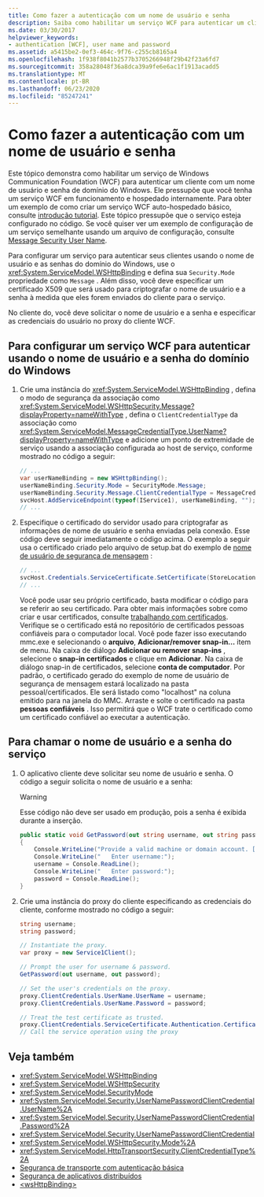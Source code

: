 ```yaml
---
title: Como fazer a autenticação com um nome de usuário e senha
description: Saiba como habilitar um serviço WCF para autenticar um cliente usando um nome de usuário e uma senha de domínio do Windows, com o código de exemplo.
ms.date: 03/30/2017
helpviewer_keywords:
- authentication [WCF], user name and password
ms.assetid: a5415be2-0ef3-464c-9f76-c255cb8165a4
ms.openlocfilehash: 1f938f8041b2577b3705266948f29b42f23a6fd7
ms.sourcegitcommit: 358a28048f36a8dca39a9fe6e6ac1f1913acadd5
ms.translationtype: MT
ms.contentlocale: pt-BR
ms.lasthandoff: 06/23/2020
ms.locfileid: "85247241"
---
```

# <a name="how-to-authenticate-with-a-user-name-and-password"></a>Como fazer a autenticação com um nome de usuário e senha

Este tópico demonstra como habilitar um serviço de Windows Communication Foundation (WCF) para autenticar um cliente com um nome de usuário e senha de domínio do Windows. Ele pressupõe que você tenha um serviço WCF em funcionamento e hospedado internamente. Para obter um exemplo de como criar um serviço WCF auto-hospedado básico, consulte [introdução tutorial](../getting-started-tutorial.md). Este tópico pressupõe que o serviço esteja configurado no código. Se você quiser ver um exemplo de configuração de um serviço semelhante usando um arquivo de configuração, consulte [Message Security User Name](../samples/message-security-user-name.md).

Para configurar um serviço para autenticar seus clientes usando o nome de usuário e as senhas do domínio do Windows, use o <xref:System.ServiceModel.WSHttpBinding> e defina sua `Security.Mode` propriedade como `Message` . Além disso, você deve especificar um certificado X509 que será usado para criptografar o nome de usuário e a senha à medida que eles forem enviados do cliente para o serviço.

No cliente do, você deve solicitar o nome de usuário e a senha e especificar as credenciais do usuário no proxy do cliente WCF.

## <a name="to-configure-a-wcf-service-to-authenticate-using-windows-domain-username-and-password"></a>Para configurar um serviço WCF para autenticar usando o nome de usuário e a senha do domínio do Windows

1. Crie uma instância do <xref:System.ServiceModel.WSHttpBinding> , defina o modo de segurança da associação como <xref:System.ServiceModel.WSHttpSecurity.Message?displayProperty=nameWithType> , defina o `ClientCredentialType` da associação como <xref:System.ServiceModel.MessageCredentialType.UserName?displayProperty=nameWithType> e adicione um ponto de extremidade de serviço usando a associação configurada ao host de serviço, conforme mostrado no código a seguir:

    ```csharp
    // ...
    var userNameBinding = new WSHttpBinding();
    userNameBinding.Security.Mode = SecurityMode.Message;
    userNameBinding.Security.Message.ClientCredentialType = MessageCredentialType.UserName;
    svcHost.AddServiceEndpoint(typeof(IService1), userNameBinding, "");
    // ...
    ```

2. Especifique o certificado do servidor usado para criptografar as informações de nome de usuário e senha enviadas pela conexão. Esse código deve seguir imediatamente o código acima. O exemplo a seguir usa o certificado criado pelo arquivo de setup.bat do exemplo de [nome de usuário de segurança de mensagem](../samples/message-security-user-name.md) :

    ```csharp
    // ...
    svcHost.Credentials.ServiceCertificate.SetCertificate(StoreLocation.LocalMachine, StoreName.My, X509FindType.FindBySubjectName, "localhost");
    // ...
    ```

    Você pode usar seu próprio certificado, basta modificar o código para se referir ao seu certificado. Para obter mais informações sobre como criar e usar certificados, consulte [trabalhando com certificados](working-with-certificates.md). Verifique se o certificado está no repositório de certificados pessoas confiáveis para o computador local. Você pode fazer isso executando mmc.exe e selecionando o **arquivo**, **Adicionar/remover snap-in...** item de menu. Na caixa de diálogo **Adicionar ou remover snap-ins** , selecione o **snap-in certificados** e clique em **Adicionar**. Na caixa de diálogo snap-in de certificados, selecione **conta de computador**. Por padrão, o certificado gerado do exemplo de nome de usuário de segurança de mensagem estará localizado na pasta pessoal/certificados.  Ele será listado como "localhost" na coluna emitido para na janela do MMC. Arraste e solte o certificado na pasta **pessoas confiáveis** . Isso permitirá que o WCF trate o certificado como um certificado confiável ao executar a autenticação.

## <a name="to-call-the-service-passing-username-and-password"></a>Para chamar o nome de usuário e a senha do serviço

1. O aplicativo cliente deve solicitar seu nome de usuário e senha. O código a seguir solicita o nome de usuário e a senha:

    > [!WARNING]
    > Esse código não deve ser usado em produção, pois a senha é exibida durante a inserção.

    ```csharp
    public static void GetPassword(out string username, out string password)
    {
        Console.WriteLine("Provide a valid machine or domain account. [domain\\user]");
        Console.WriteLine("   Enter username:");
        username = Console.ReadLine();
        Console.WriteLine("   Enter password:");
        password = Console.ReadLine();
    }
    ```

2. Crie uma instância do proxy do cliente especificando as credenciais do cliente, conforme mostrado no código a seguir:

    ```csharp
    string username;
    string password;

    // Instantiate the proxy.
    var proxy = new Service1Client();

    // Prompt the user for username & password.
    GetPassword(out username, out password);

    // Set the user's credentials on the proxy.
    proxy.ClientCredentials.UserName.UserName = username;
    proxy.ClientCredentials.UserName.Password = password;

    // Treat the test certificate as trusted.
    proxy.ClientCredentials.ServiceCertificate.Authentication.CertificateValidationMode = System.ServiceModel.Security.X509CertificateValidationMode.PeerOrChainTrust;
    // Call the service operation using the proxy
    ```

## <a name="see-also"></a>Veja também

- <xref:System.ServiceModel.WSHttpBinding>
- <xref:System.ServiceModel.WSHttpSecurity>
- <xref:System.ServiceModel.SecurityMode>
- <xref:System.ServiceModel.Security.UserNamePasswordClientCredential.UserName%2A>
- <xref:System.ServiceModel.Security.UserNamePasswordClientCredential.Password%2A>
- <xref:System.ServiceModel.Security.UserNamePasswordClientCredential>
- <xref:System.ServiceModel.WSHttpSecurity.Mode%2A>
- <xref:System.ServiceModel.HttpTransportSecurity.ClientCredentialType%2A>
- [Segurança de transporte com autenticação básica](transport-security-with-basic-authentication.md)
- [Segurança de aplicativos distribuídos](distributed-application-security.md)
- [\<wsHttpBinding>](../../configure-apps/file-schema/wcf/wshttpbinding.md)
